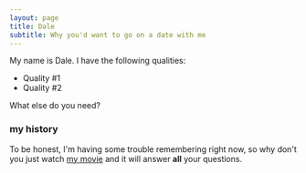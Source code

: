```yaml
---
layout: page
title: Dale
subtitle: Why you'd want to go on a date with me
---
```


My name is Dale. I have the following qualities:

- Quality #1
- Quality #2

What else do you need?

### my history

To be honest, I'm having some trouble remembering right now, so why don't you just watch [my movie](http://en.wikipedia.org/wiki/The_Princess_Bride_%28film%29) and it will answer **all** your questions.

